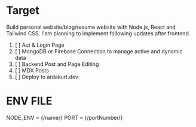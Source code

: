 # Target

Build personal website/blog/resume website with Node.js, React and Tailwind CSS. I'am planning to implement following updates after frontend.

1. [ ] Aut & Login Page
2. [ ] MongoDB or Firebase Connection to manage active and dynamic data
3. [ ] Backend Post and Page Editing
4. [ ] MDX Posts
5. [ ] Deploy to ardakurt.dev

# ENV FILE

NODE_ENV = {/name/}
PORT = {/portNumber/}
